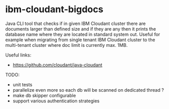 # ibm-cloudant-bigdocs
Java CLI tool that checks if in given IBM Cloudant cluster there are documents larger than defined size and if they are any then it prints the database name where they are located in standard system out.
Useful for example when migrating from single tenant IBM Cloudant cluster to the multi-tenant cluster where doc limit is currently max. 1MB.

Useful links:
* https://github.com/cloudant/java-cloudant

TODO:
* unit tests
* parallelize even more so each db will be scanned on dedicated thread ?
* make db skipper configurable
* support various authentication strategies

